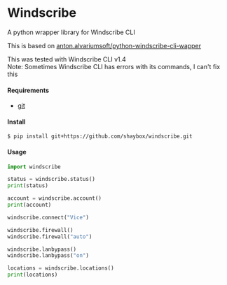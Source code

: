 # Windscribe
A python wrapper library for Windscribe CLI

This is based on [anton.alvariumsoft/python-windscribe-cli-wapper](https://gitlab.com/anton.alvariumsoft/python-windscribe-cli-wapper)

This was tested with Windscribe CLI v1.4  
Note: Sometimes Windscribe CLI has errors with its commands, I can't fix this

#### Requirements
- [git](https://git-scm.com/)

#### Install
```
$ pip install git+https://github.com/shaybox/windscribe.git
```

#### Usage

```py
import windscribe

status = windscribe.status()
print(status)

account = windscribe.account()
print(account)

windscribe.connect("Vice")

windscribe.firewall()
windscribe.firewall("auto")

windscribe.lanbypass()
windscribe.lanbypass("on")

locations = windscribe.locations()
print(locations)
```
